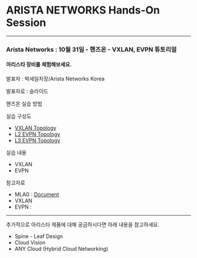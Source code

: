 # ARISTA NETWORKS Hands-On Session

-------------
### Arista Networks : 10월 31일 - 핸즈온 - VXLAN, EVPN 튜토리얼

#### 아리스타 장비를 체험해보세요.

발표자 : 박세일차장/Arista Networks Korea

발표자료 : 슬라이드

핸즈온 실습 방법

실습 구성도
* [VXLAN Topology](https://github.com/mgsang/19handson/blob/master/Topology/Hands-on_VXLAN.png)
* [L2 EVPN Topology](https://github.com/mgsang/19handson/blob/master/Topology/Hands-on_EVPN(L2).png)
* [L3 EVPN Topology](https://github.com/mgsang/19handson/blob/master/Topology/Hands-on_EVPN(L3).png)

실습 내용
* VXLAN
* EVPN

참고자료
* MLAG : [Document](https://www.google.com)
* VXLAN
* EVPN : 


- - - 

추가적으로 아리스타 제품에 대해 궁금하시다면 아래 내용을 참고하세요.
* Spine - Leaf Design
* Cloud Vision
* ANY Cloud (Hybrid Cloud Networking)
